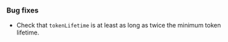 ### Bug fixes

- Check that `tokenLifetime` is at least as long as twice the minimum token lifetime.
